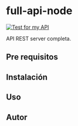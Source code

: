 # full-api-node
[![Test for my API](https://github.com/1001-caleb/full-api-node/actions/workflows/test.yml/badge.svg)](https://github.com/1001-caleb/full-api-node/actions/workflows/test.yml)

API REST server completa. 



## Pre requisitos

## Instalación

## Uso


## Autor